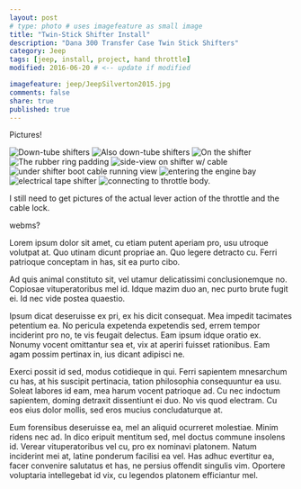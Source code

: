 ```yaml
---
layout: post
# type: photo # uses imagefeature as small image
title: "Twin-Stick Shifter Install"
description: "Dana 300 Transfer Case Twin Stick Shifters"
category: Jeep
tags: [jeep, install, project, hand throttle]
modified: 2016-06-20 # <-- update if modified

imagefeature: jeep/JeepSilverton2015.jpg
comments: false
share: true
published: true
---
```


Pictures!

![Down-tube shifters](./images/jeep/hand-throttle/IMAG0347.jpg)
![Also down-tube shifters](./images/jeep/hand-throttle/IMAG0352.jpg)
![On the shifter](./images/jeep/hand-throttle/IMAG0355.jpg)
![The rubber ring padding](./images/jeep/hand-throttle/IMAG0356.jpg)
![side-view on shifter w/ cable](./images/jeep/hand-throttle/IMAG0357.jpg)
![under shifter boot cable running view](./images/jeep/hand-throttle/IMAG0359.jpg)
![entering the engine bay](./images/jeep/hand-throttle/IMAG0363.jpg)
![electrical tape shifter](./images/jeep/hand-throttle/IMAG0365.jpg)
![connecting to throttle body.](./images/jeep/hand-throttle/IMAG0368.jpg)

I still need to get pictures of the actual lever action of the throttle and the cable lock.

webms?

Lorem ipsum dolor sit amet, cu etiam putent aperiam pro, usu utroque volutpat at. Quo utinam dicunt propriae an. Quo legere detracto cu. Ferri patrioque conceptam in has, sit ea purto cibo.

Ad quis animal constituto sit, vel utamur delicatissimi conclusionemque no. Copiosae vituperatoribus mel id. Idque mazim duo an, nec purto brute fugit ei. Id nec vide postea quaestio.

Ipsum dicat deseruisse ex pri, ex his dicit consequat. Mea impedit tacimates petentium ea. No pericula expetenda expetendis sed, errem tempor inciderint pro no, te vis feugait delectus. Eam ipsum idque oratio ex. Nonumy vocent omittantur sea et, vix at aperiri fuisset rationibus. Eam agam possim pertinax in, ius dicant adipisci ne.

Exerci possit id sed, modus cotidieque in qui. Ferri sapientem mnesarchum cu has, at his suscipit pertinacia, tation philosophia consequuntur ea usu. Soleat labores id eam, mea harum vocent patrioque ad. Cu nec indoctum sapientem, doming detraxit dissentiunt ei duo. No vis quod electram. Cu eos eius dolor mollis, sed eros mucius concludaturque at.

Eum forensibus deseruisse ea, mel an aliquid ocurreret molestiae. Minim ridens nec ad. In dico eripuit mentitum sed, mel doctus commune insolens id. Verear vituperatoribus vel cu, pro ex nominavi platonem. Natum inciderint mei at, latine ponderum facilisi ea vel. Has adhuc evertitur ea, facer convenire salutatus et has, ne persius offendit singulis vim. Oportere voluptaria intellegebat id vix, cu legendos platonem efficiantur mel.
